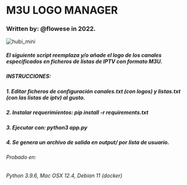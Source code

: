 # M3U LOGO MANAGER
### Written by: @flowese in 2022.
![hubi_mini](https://user-images.githubusercontent.com/11386860/179780555-9860eebb-2e3f-4a34-87d8-2fc1e04ba35a.png)

##### El siguiente script reemplaza y/o añade el logo de los canales especificados en ficheros de listas de IPTV con formato M3U.

##### INSTRUCCIONES:
##### 1. Editar ficheros de configuración canales.txt (con logos) y listas.txt (con las listas de iptv) al gusto.
##### 2. Instalar requerimientos: pip install -r requirements.txt
##### 3. Ejecutar con: python3 app.py
##### 4. Se genera un archivo de salida en output/ por lista de usuario.

###### Probado en:
###### Python 3.9.6, Mac OSX 12.4, Debian 11 (docker)
